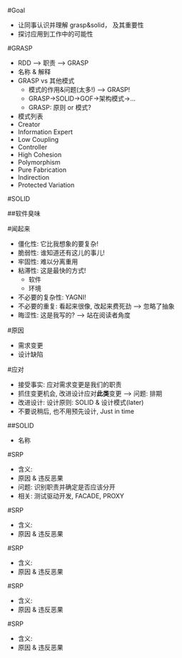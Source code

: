 #Goal
- 让同事认识并理解 grasp&solid， 及其重要性
- 探讨应用到工作中的可能性

#GRASP
- RDD --> 职责 --> GRASP
- 名称 & 解释
- GRASP vs 其他模式
    + 模式的作用&问题(太多!) --> GRASP!
    + GRASP->SOLID->GOF->架构模式->...
    + GRASP: 原则 or 模式?
- 模式列表
- Creator
- Information Expert
- Low Coupling
- Controller
- High Cohesion
- Polymorphism
- Pure Fabrication
- Indirection
- Protected Variation

#SOLID

##软件臭味

#闻起来

- 僵化性: 它比我想象的要复杂!
- 脆弱性: 谁知道还有这儿的事儿!
- 牢固性: 难以分离重用
- 粘滞性: 这是最快的方式!
    + 软件
    + 环境
- 不必要的复杂性: YAGNI!
- 不必要的重复: 看起来很像, 改起来费死劲 --> 忽略了抽象
- 晦涩性: 这是我写的? --> 站在阅读者角度

#原因

- 需求变更
- 设计缺陷

#应对

- 接受事实: 应对需求变更是我们的职责
- 抓住变更机会, 改进设计应对**此类**变更 --> 问题: 排期
- 改进设计: 设计原则: SOLID & 设计模式(later)
- 不要说稍后, 也不用预先设计, Just in time

##SOLID

- 名称

#SRP

- 含义:
- 原因 & 违反恶果
- 问题: 识别职责并确定是否应该分开
- 相关: 测试驱动开发, FACADE, PROXY

#SRP

- 含义:
- 原因 & 违反恶果

#SRP

- 含义:
- 原因 & 违反恶果

#SRP

- 含义:
- 原因 & 违反恶果

#SRP

- 含义:
- 原因 & 违反恶果


